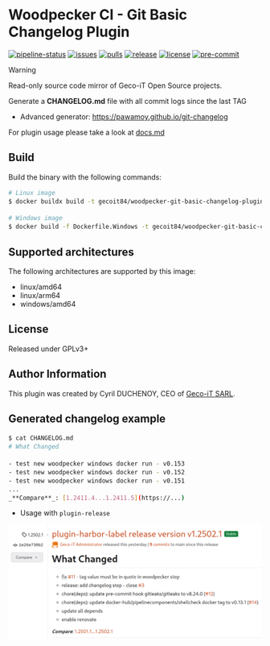 # Woodpecker CI - Git Basic Changelog Plugin

[![pipeline-status](https://ci.geco-it.net/api/badges/woodpecker/plugin-git-basic-changelog/status.svg)](https://ci.geco-it.net/repos/woodpecker/plugin-git-basic-changelog)
[![issues](https://git.geco-it.net/woodpecker/plugin-git-basic-changelog.git/badges/issues/open.svg?logo=forgejo&color=red)](/woodpecker/plugin-git-basic-changelog/issues?state=open)
[![pulls](https://git.geco-it.net/woodpecker/plugin-git-basic-changelog.git/badges/pulls/open.svg?logo=forgejo)](/woodpecker/plugin-git-basic-changelog/pulls?state=open)
[![release](https://git.geco-it.net/woodpecker/plugin-git-basic-changelog.git/badges/release.svg?logo=forgejo)](/woodpecker/plugin-git-basic-changelog/releases)
[![license](https://img.shields.io/badge/License-GPLv3-blue)](./LICENSE)
[![pre-commit](https://img.shields.io/badge/pre--commit-enabled-brightgreen?logo=pre-commit)](https://github.com/pre-commit/pre-commit)

> [!WARNING]
> Read-only source code mirror of Geco-iT Open Source projects.

Generate a **CHANGELOG.md** file with all commit logs since the last TAG

- Advanced generator: <https://pawamoy.github.io/git-changelog>

For plugin usage please take a look at [docs.md](./docs.md)

## Build

Build the binary with the following commands:

```bash
# Linux image
$ docker buildx build -t gecoit84/woodpecker-git-basic-changelog-plugin .

# Windows image
$ docker build -f Dockerfile.Windows -t gecoit84/woodpecker-git-basic-changelog-plugin .
```

## Supported architectures

The following architectures are supported by this image:

- linux/amd64
- linux/arm64
- windows/amd64

## License

Released under GPLv3+

## Author Information

This plugin was created by Cyril DUCHENOY, CEO of [Geco-iT SARL](http://www.geco-it.fr).

## Generated changelog example

```bash
$ cat CHANGELOG.md
# What Changed

- test new woodpecker windows docker run - v0.153
- test new woodpecker windows docker run - v0.152
- test new woodpecker windows docker run - v0.151
...
_**Compare**_: [1.2411.4...1.2411.5](https://...)
```

- Usage with `plugin-release`

![changelog](./asset/changelog_git_release.png)
